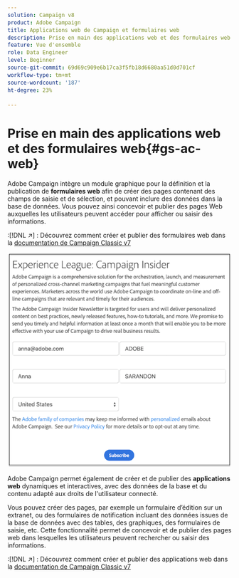 ```yaml
---
solution: Campaign v8
product: Adobe Campaign
title: Applications web de Campaign et formulaires web
description: Prise en main des applications web et des formulaires web
feature: Vue d'ensemble
role: Data Engineer
level: Beginner
source-git-commit: 69d69c909e6b17ca3f5fb18d6680aa51d0d701cf
workflow-type: tm+mt
source-wordcount: '187'
ht-degree: 23%

---
```


# Prise en main des applications web et des formulaires web{#gs-ac-web}

Adobe Campaign intègre un module graphique pour la définition et la publication de **formulaires web** afin de créer des pages contenant des champs de saisie et de sélection, et pouvant inclure des données dans la base de données. Vous pouvez ainsi concevoir et publier des pages Web auxquelles les utilisateurs peuvent accéder pour afficher ou saisir des informations.

:[!DNL :arrow_upper_right:] : Découvrez comment créer et publier des formulaires web dans la [documentation de Campaign Classic v7](https://experienceleague.corp.adobe.com/docs/campaign-classic/using/designing-content/web-forms/about-web-forms.html?lang=en#designing-content)

![](assets/sample.png)

Adobe Campaign permet également de créer et de publier des **applications web** dynamiques et interactives, avec des données de la base et du contenu adapté aux droits de l&#39;utilisateur connecté.

Vous pouvez créer des pages, par exemple un formulaire d’édition sur un extranet, ou des formulaires de notification incluant des données issues de la base de données avec des tables, des graphiques, des formulaires de saisie, etc. Cette fonctionnalité permet de concevoir et de publier des pages web dans lesquelles les utilisateurs peuvent rechercher ou saisir des informations.

:[!DNL :arrow_upper_right:] : Découvrez comment créer et publier des applications web dans la [documentation de Campaign Classic v7](https://experienceleague.corp.adobe.com/docs/campaign-classic/using/designing-content/web-applications/about-web-applications.html?lang=en#designing-content)

